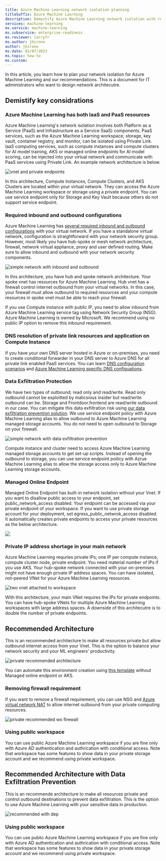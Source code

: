 ```yaml
---
title: Azure Machine Learning network isolation planning
titleSuffix: Azure Machine Learning
description: Demystify Azure Machine Learning network isolation with recommendations and automation templates
services: machine-learning
ms.service: machine-learning
ms.subservice: enterprise-readiness
ms.reviewer: larryfr
ms.author: jhirono
author: jhirono
ms.date: 02/07/2023
ms.topic: how-to
ms.custom: 
---
```


In this article, you learn how to plan your network isolation for Azure Machine Learning and our recommendations. This is a document for IT administrators who want to design network architecutre.

## Demistify key considrations

### Azure Machine Learning has both IaaS and PaaS resources

Azure Machine Learning's network isolation involves both Platform as a Service (PaaS) and Infrastructure as a Service (IaaS) components. PaaS services, such as the Azure Machine Learning workspace, storage, key vault, container registry, and monitor, can be isolated using Private Link. IaaS computing services, such as compute instances and compute clusters for AI model training, AKS or managed online endpoints for AI model scoring, can be injected into your virtual network and communicate with PaaS services using Private Link. An example network architecture is below.

![vnet and private endpoints](media/how-to-network-isolation-planning/network1.png)

In this architecture, Compute Instances, Compute Clusters, and AKS Clusters are located within your virtual network. They can access the Azure Machine Learning workspace or storage using a private endpoint. You can use service endpoint only for Storage and Key Vault because others do not support service endpoint.

### Required inbound and outbound configurations

Azure Machine Learning has [several required inbound and outbound configurations](https://learn.microsoft.com/azure/machine-learning/how-to-access-azureml-behind-firewall) with your virtual network. If you have a standalone virtual network, configuration is straightforward with your network security group. However, most likely you have hub-spoke or mesh network architecture, firewall, network virtual appliance, proxy and user defined routing. Make sure to allow inbound and outbound with your network security components.

![simple network with inbound and outbound](media/how-to-network-isolation-planning/network2.png)

In this architecture, you have hub and spoke network architecture. Your spoke vnet has resources for Azure Machine Learning. Hub vnet has a firewall control internet outbound from your virtual networks. In this case, your firewall must allow outbound to required resources and your compute resources in spoke vnet must be able to reach your firewall.

If you use Compute instance with public IP, you need to allow inbound from Azure Machine Learning service tag using Network Security Group (NSG). Azure Machine Learning is owned by Microsoft. We recommend using no public IP option to remove this inbound requirement.

### DNS resolution of private link resources and application on Compute Instance

If you have your own DNS server hosted in Azure or on-premises, you need to create conditional forwarder in your DNS server to Azure DNS for all private link enabled PaaS services. You can learn [DNS configuration scenarios](https://learn.microsoft.com/azure/private-link/private-endpoint-dns#dns-configuration-scenarios) and [Azure Machine Learning specific DNS configuations](https://learn.microsoft.com/azure/machine-learning/how-to-custom-dns).

### Data Exfiltration Protection

We have two types of outbound; read only and read/write. Read only outbound cannot be exploitted by malicsious insider but read/write outbound can be. Storage and Frontdoor.frontend are read/write outbound in our case. You can mitigate this data exfiltration risk using [our data exfiltration prevention solution](https://learn.microsoft.com/azure/machine-learning/how-to-prevent-data-loss-exfiltration). We use service endpoint policy with Azure Machine Learning alias to allow outbound to Azure Machine Learning managed storage accounts. You do not need to open outbound to Storage on your firewall.

![simple network with data exfiltration prevention](media/how-to-network-isolation-planning/network3.png)

Compute instance and cluster need to access Azure Machine Learning managed storage accounts to get set-up scripts. Instead of opening the outbound to storage, you can use service endpoint poilicy with Azrue Machine Learning alias to allow the storage access only to Azure Machine Learning storage accounts.

### Managed Online Endpoint

Managed Online Endpoint has built-in network isolation without your Vnet. If you want to disallow public access to your endpoint, set public_network_access disabled. Your endpoint can be accessed via your private endpoint of your workspace. If you want to use private storage account for your deployment, set egress_public_netwrok_access disabled. It automatically creates private endpoints to access your private resources as the below architecture.

![](https://learn.microsoft.com/en-us/azure/machine-learning/media/how-to-secure-online-endpoint/endpoint-network-isolation-ingress-egress.png)


### Private IP address shortage in your main network

Azure Machine Learning requries private IPs; one IP per compute instance, compute cluster node, private endpoint. You need material number of IPs if you use AKS. Your hub-spoke network connected with your on-premises might not have enough private IP address spaces. You can have isolated, not-peered VNet for your Azure Machine Learning resources.

![two vnet attached to workspace](media/how-to-network-isolation-planning/network4.png)

With this architecture, your main VNet requires the IPs for private endpoints. You can have hub-spoke VNets for multiple Azure Machine Learning workspaces with large address spaces. A downside of this architecutre is to double the number of private endpoints.

<!-- ### Registry -->

## Recommended Architecture

This is an recommended architecture to make all resources private but allow outbound internet access from your Vnet. This is the option to balance your network security and your ML engineers' productivity.

![private recommended architecture](media/how-to-network-isolation-planning/network5.png)

You can automate this environment creation using [this template](https://learn.microsoft.com/azure/machine-learning/tutorial-create-secure-workspace-template) without Managed online endpoint or AKS. 

### Removing firewall requirement

If you want to remove a firewall requirement, you can use NSG and [Azure virtual network NAT](https://learn.microsoft.com/azure/virtual-network/nat-gateway/nat-overview) to allow internet outbound from your private computing resources.

![private recommended wo firewall](media/how-to-network-isolation-planning/network5.5.png)

### Using public workspace

You can use public Azure Machine Learning workspace if you are fine only with Azure AD authentication and authrication with conditional access. Note that workspace has some features to show data in your private storage account and we recommend using private workspace.

## Recommended Architecture with Data Exfiltration Prevention

This is an recommende architecture to make all resources private and control outbound destinations to prevent data exfiltration. This is the option to use Azure Machine Learning with your sensitive data in production.

![recommended with dep](media/how-to-network-isolation-planning/network6.png)

### Using public workspace

You can use public Azure Machine Learning workspace if you are fine only with Azure AD authentication and authrication with conditional access. Note that workspace has some features to show data in your private storage account and we recommend using private workspace.
